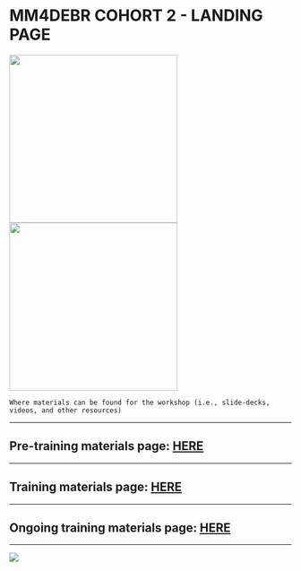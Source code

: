 # MM4DEBR COHORT 2 - LANDING PAGE

<p align="center">

<img src="images/mm4dber_clear.png" width="300"/> <img src="images/NSF-Logo.png" width="300"/>

</p>


    Where materials can be found for the workshop (i.e., slide-decks, videos, and other resources)

- - -

## Pre-training materials page: [HERE](https:/mm4dber24.github.io/pre-training)

- - -

## Training materials page:  [HERE](https://mm4dber.github24.io/training)


- - -

## Ongoing training materials page:  [HERE](https://mm4dber.github24.io/ongoing_training)

- - -

![](images/UCSB_Navy_mark.png)
